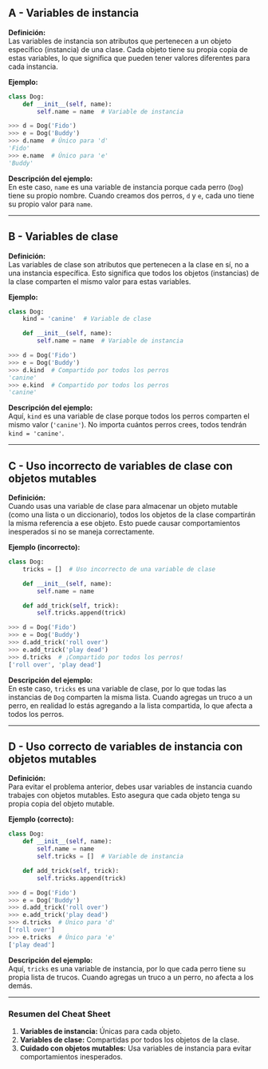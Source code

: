 ## A - Variables de instancia

**Definición:**  
Las variables de instancia son atributos que pertenecen a un objeto específico (instancia) de una clase. Cada objeto tiene su propia copia de estas variables, lo que significa que pueden tener valores diferentes para cada instancia.

**Ejemplo:**

```python
class Dog:
    def __init__(self, name):
        self.name = name  # Variable de instancia

>>> d = Dog('Fido')
>>> e = Dog('Buddy')
>>> d.name  # Único para 'd'
'Fido'
>>> e.name  # Único para 'e'
'Buddy'
```

**Descripción del ejemplo:**  
En este caso, `name` es una variable de instancia porque cada perro (`Dog`) tiene su propio nombre. Cuando creamos dos perros, `d` y `e`, cada uno tiene su propio valor para `name`.

---

## B - Variables de clase

**Definición:**  
Las variables de clase son atributos que pertenecen a la clase en sí, no a una instancia específica. Esto significa que todos los objetos (instancias) de la clase comparten el mismo valor para estas variables.

**Ejemplo:**

```python
class Dog:
    kind = 'canine'  # Variable de clase

    def __init__(self, name):
        self.name = name  # Variable de instancia

>>> d = Dog('Fido')
>>> e = Dog('Buddy')
>>> d.kind  # Compartido por todos los perros
'canine'
>>> e.kind  # Compartido por todos los perros
'canine'
```

**Descripción del ejemplo:**  
Aquí, `kind` es una variable de clase porque todos los perros comparten el mismo valor (`'canine'`). No importa cuántos perros crees, todos tendrán `kind = 'canine'`.

---

## C - Uso incorrecto de variables de clase con objetos mutables

**Definición:**  
Cuando usas una variable de clase para almacenar un objeto mutable (como una lista o un diccionario), todos los objetos de la clase compartirán la misma referencia a ese objeto. Esto puede causar comportamientos inesperados si no se maneja correctamente.

**Ejemplo (incorrecto):**

```python
class Dog:
    tricks = []  # Uso incorrecto de una variable de clase

    def __init__(self, name):
        self.name = name

    def add_trick(self, trick):
        self.tricks.append(trick)

>>> d = Dog('Fido')
>>> e = Dog('Buddy')
>>> d.add_trick('roll over')
>>> e.add_trick('play dead')
>>> d.tricks  # ¡Compartido por todos los perros!
['roll over', 'play dead']
```

**Descripción del ejemplo:**  
En este caso, `tricks` es una variable de clase, por lo que todas las instancias de `Dog` comparten la misma lista. Cuando agregas un truco a un perro, en realidad lo estás agregando a la lista compartida, lo que afecta a todos los perros.

---

## D - Uso correcto de variables de instancia con objetos mutables

**Definición:**  
Para evitar el problema anterior, debes usar variables de instancia cuando trabajes con objetos mutables. Esto asegura que cada objeto tenga su propia copia del objeto mutable.

**Ejemplo (correcto):**

```python
class Dog:
    def __init__(self, name):
        self.name = name
        self.tricks = []  # Variable de instancia

    def add_trick(self, trick):
        self.tricks.append(trick)

>>> d = Dog('Fido')
>>> e = Dog('Buddy')
>>> d.add_trick('roll over')
>>> e.add_trick('play dead')
>>> d.tricks  # Único para 'd'
['roll over']
>>> e.tricks  # Único para 'e'
['play dead']
```

**Descripción del ejemplo:**  
Aquí, `tricks` es una variable de instancia, por lo que cada perro tiene su propia lista de trucos. Cuando agregas un truco a un perro, no afecta a los demás.

---

### Resumen del Cheat Sheet

1.  **Variables de instancia:** Únicas para cada objeto.
2.  **Variables de clase:** Compartidas por todos los objetos de la clase.
3.  **Cuidado con objetos mutables:** Usa variables de instancia para evitar comportamientos inesperados.

